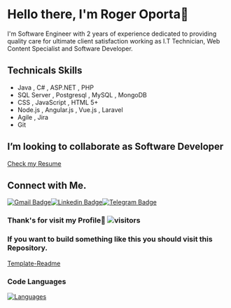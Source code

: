 # Hello there, I'm Roger Oporta👋

I'm Software Engineer with 2 years of experience dedicated to providing quality care for
ultimate client satisfaction working as I.T Technician, Web Content Specialist and Software Developer.

## Technicals Skills
- Java , C# , ASP.NET , PHP
- SQL Server , Postgresql , MySQL , MongoDB
- CSS , JavaScript , HTML 5+
- Node.js , Angular.js , Vue.js , Laravel
- Agile , Jira
- Git

##  I’m looking to collaborate as Software Developer

 [Check my Resume](https://drive.google.com/file/d/1pOuEvjVNmA4qF9STJ6sRk4rWPSIPqKs9/view?usp=sharing)
  
## Connect with Me.

[![Gmail Badge](https://img.shields.io/badge/Gmail-D14836?style=for-the-badge&logo=gmail&logoColor=white)](mailto:roportaperez@gmail.com@gmail.com)[![Linkedin Badge](https://img.shields.io/badge/LinkedIn-0077B5?style=for-the-badge&logo=linkedin&logoColor=white)](https://www.linkedin.com/in/rogeralbp/)[![Telegram Badge](https://img.shields.io/badge/Telegram-2CA5E0?style=for-the-badge&logo=telegram&logoColor=white)](https://t.me/rogeralbp)

### Thank's for visit my Profile🥰 ![visitors](https://visitor-badge.glitch.me/badge?page_id=${rogeralbp})


### If you want to build something like this you should visit this Repository.
[Template-Readme](https://github.com/rogeralbp/dinamic-readmecv)

### Code Languages

[![Languages](https://github-readme-stats.vercel.app/api/top-langs/?username=rogeralbp&layout=compact&show_icons=true&title_color=81a1c0&icon_color=79ff97&text_color=d5dbe6&bg_color=2e3440)](https://github.com/anuraghazra/github-readme-stats)
